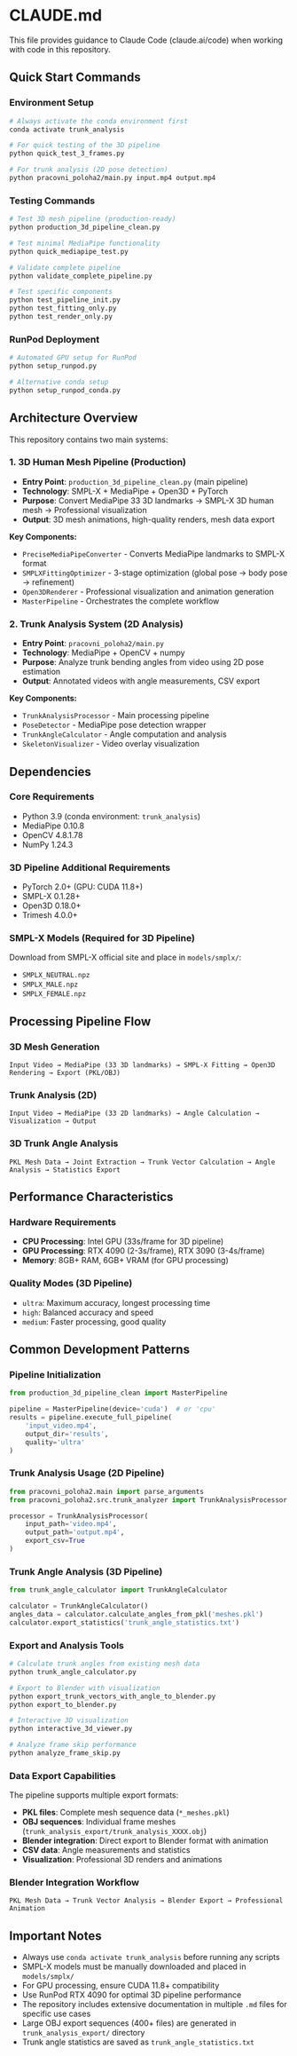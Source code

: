 # CLAUDE.md

This file provides guidance to Claude Code (claude.ai/code) when working with code in this repository.

## Quick Start Commands

### Environment Setup
```bash
# Always activate the conda environment first
conda activate trunk_analysis

# For quick testing of the 3D pipeline
python quick_test_3_frames.py

# For trunk analysis (2D pose detection)
python pracovni_poloha2/main.py input.mp4 output.mp4
```

### Testing Commands
```bash
# Test 3D mesh pipeline (production-ready)
python production_3d_pipeline_clean.py

# Test minimal MediaPipe functionality
python quick_mediapipe_test.py

# Validate complete pipeline
python validate_complete_pipeline.py

# Test specific components
python test_pipeline_init.py
python test_fitting_only.py
python test_render_only.py
```

### RunPod Deployment
```bash
# Automated GPU setup for RunPod
python setup_runpod.py

# Alternative conda setup
python setup_runpod_conda.py
```

## Architecture Overview

This repository contains two main systems:

### 1. 3D Human Mesh Pipeline (Production)
- **Entry Point**: `production_3d_pipeline_clean.py` (main pipeline)
- **Technology**: SMPL-X + MediaPipe + Open3D + PyTorch
- **Purpose**: Convert MediaPipe 33 3D landmarks → SMPL-X 3D human mesh → Professional visualization
- **Output**: 3D mesh animations, high-quality renders, mesh data export

**Key Components:**
- `PreciseMediaPipeConverter` - Converts MediaPipe landmarks to SMPL-X format
- `SMPLXFittingOptimizer` - 3-stage optimization (global pose → body pose → refinement)
- `Open3DRenderer` - Professional visualization and animation generation
- `MasterPipeline` - Orchestrates the complete workflow

### 2. Trunk Analysis System (2D Analysis)
- **Entry Point**: `pracovni_poloha2/main.py`
- **Technology**: MediaPipe + OpenCV + numpy
- **Purpose**: Analyze trunk bending angles from video using 2D pose estimation
- **Output**: Annotated videos with angle measurements, CSV export

**Key Components:**
- `TrunkAnalysisProcessor` - Main processing pipeline
- `PoseDetector` - MediaPipe pose detection wrapper
- `TrunkAngleCalculator` - Angle computation and analysis
- `SkeletonVisualizer` - Video overlay visualization

## Dependencies

### Core Requirements
- Python 3.9 (conda environment: `trunk_analysis`)
- MediaPipe 0.10.8
- OpenCV 4.8.1.78
- NumPy 1.24.3

### 3D Pipeline Additional Requirements
- PyTorch 2.0+ (GPU: CUDA 11.8+)
- SMPL-X 0.1.28+
- Open3D 0.18.0+
- Trimesh 4.0.0+

### SMPL-X Models (Required for 3D Pipeline)
Download from SMPL-X official site and place in `models/smplx/`:
- `SMPLX_NEUTRAL.npz`
- `SMPLX_MALE.npz` 
- `SMPLX_FEMALE.npz`

## Processing Pipeline Flow

### 3D Mesh Generation
```
Input Video → MediaPipe (33 3D landmarks) → SMPL-X Fitting → Open3D Rendering → Export (PKL/OBJ)
```

### Trunk Analysis (2D)
```
Input Video → MediaPipe (33 2D landmarks) → Angle Calculation → Visualization → Output
```

### 3D Trunk Angle Analysis
```
PKL Mesh Data → Joint Extraction → Trunk Vector Calculation → Angle Analysis → Statistics Export
```

## Performance Characteristics

### Hardware Requirements
- **CPU Processing**: Intel GPU (33s/frame for 3D pipeline)
- **GPU Processing**: RTX 4090 (2-3s/frame), RTX 3090 (3-4s/frame)
- **Memory**: 8GB+ RAM, 6GB+ VRAM (for GPU processing)

### Quality Modes (3D Pipeline)
- `ultra`: Maximum accuracy, longest processing time
- `high`: Balanced accuracy and speed
- `medium`: Faster processing, good quality

## Common Development Patterns

### Pipeline Initialization
```python
from production_3d_pipeline_clean import MasterPipeline

pipeline = MasterPipeline(device='cuda')  # or 'cpu'
results = pipeline.execute_full_pipeline(
    'input_video.mp4',
    output_dir='results',
    quality='ultra'
)
```

### Trunk Analysis Usage (2D Pipeline)
```python
from pracovni_poloha2.main import parse_arguments
from pracovni_poloha2.src.trunk_analyzer import TrunkAnalysisProcessor

processor = TrunkAnalysisProcessor(
    input_path='video.mp4',
    output_path='output.mp4',
    export_csv=True
)
```

### Trunk Angle Analysis (3D Pipeline)
```python
from trunk_angle_calculator import TrunkAngleCalculator

calculator = TrunkAngleCalculator()
angles_data = calculator.calculate_angles_from_pkl('meshes.pkl')
calculator.export_statistics('trunk_angle_statistics.txt')
```

### Export and Analysis Tools
```bash
# Calculate trunk angles from existing mesh data
python trunk_angle_calculator.py

# Export to Blender with visualization
python export_trunk_vectors_with_angle_to_blender.py
python export_to_blender.py

# Interactive 3D visualization
python interactive_3d_viewer.py

# Analyze frame skip performance
python analyze_frame_skip.py
```

### Data Export Capabilities
The pipeline supports multiple export formats:
- **PKL files**: Complete mesh sequence data (`*_meshes.pkl`)
- **OBJ sequences**: Individual frame meshes (`trunk_analysis_export/trunk_analysis_XXXX.obj`)
- **Blender integration**: Direct export to Blender format with animation
- **CSV data**: Angle measurements and statistics
- **Visualization**: Professional 3D renders and animations

### Blender Integration Workflow
```
PKL Mesh Data → Trunk Vector Analysis → Blender Export → Professional Animation
```

## Important Notes

- Always use `conda activate trunk_analysis` before running any scripts
- SMPL-X models must be manually downloaded and placed in `models/smplx/`
- For GPU processing, ensure CUDA 11.8+ compatibility
- Use RunPod RTX 4090 for optimal 3D pipeline performance
- The repository includes extensive documentation in multiple `.md` files for specific use cases
- Large OBJ export sequences (400+ files) are generated in `trunk_analysis_export/` directory
- Trunk angle statistics are saved as `trunk_angle_statistics.txt`